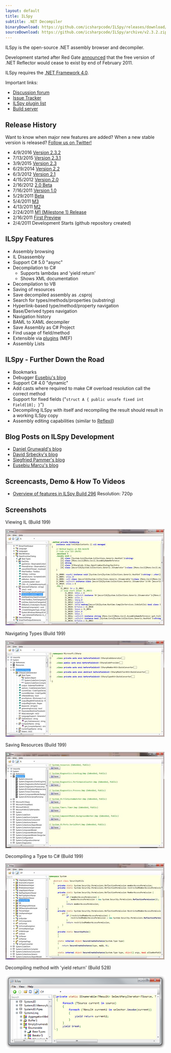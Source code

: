 ```yaml
---
layout: default
title: ILSpy
subtitle: .NET Decompiler
binaryDownload: https://github.com/icsharpcode/ILSpy/releases/download/v2.3.2/ILSpy_Master_2.3.2_Binaries.zip
sourceDownload: https://github.com/icsharpcode/ILSpy/archive/v2.3.2.zip
---
```


ILSpy is the open-source .NET assembly browser and decompiler.

Development started after Red Gate [announced](http://www.red-gate.com/products/dotnet-development/reflector/announcement) that the free version of .NET Reflector would cease to exist by end of February 2011.

ILSpy requires the [.NET Framework 4.0](http://www.microsoft.com/downloads/en/details.aspx?FamilyID=5765d7a8-7722-4888-a970-ac39b33fd8ab&amp;displaylang=en).

Important links:

* [Discussion forum](http://community.sharpdevelop.net/forums/69.aspx)
* [Issue Tracker](https://github.com/icsharpcode/ILSpy/issues)
* [ILSpy plugin list](https://github.com/icsharpcode/ILSpy/wiki/Plugins)
* [Build server](http://build.sharpdevelop.net/BuildArtefacts/#ILSpyMaster)


## Release History

Want to know when major new features are added? When a new stable version is released?
[Follow us on Twitter!](http://twitter.com/ilspy)

* 4/9/2016 [Version 2.3.2](https://github.com/icsharpcode/ILSpy/releases/tag/v2.3.2)
* 7/13/2015 [Version 2.3.1](https://github.com/icsharpcode/ILSpy/releases/tag/2.3.1)
* 3/9/2015 [Version 2.3](https://github.com/icsharpcode/ILSpy/releases/tag/2.3)
* 6/29/2014 [Version 2.2](http://community.sharpdevelop.net/blogs/danielgrunwald/archive/2014/06/29/ilspy-2-2-release.aspx)
* 6/3/2012 [Version 2.1](http://community.sharpdevelop.net/blogs/christophwille/archive/2012/06/03/ilspy-2-1-async-await-decompilation-support.aspx)
* 4/15/2012 [Version 2.0](http://community.sharpdevelop.net/blogs/christophwille/archive/2012/04/15/ilspy-2-0-final.aspx)
* 2/16/2012 [2.0 Beta](http://community.sharpdevelop.net/blogs/danielgrunwald/archive/2012/02/16/ilspy-2-0-beta-1.aspx)
* 7/16/2011 [Version 1.0](http://community.sharpdevelop.net/blogs/christophwille/archive/2011/07/16/ilspy-1-0-has-landed.aspx)
* 5/29/2011 [Beta](http://community.sharpdevelop.net/blogs/christophwille/archive/2011/05/29/ilspy-1-0-beta.aspx)
* 5/4/2011 [M3](http://community.sharpdevelop.net/blogs/christophwille/archive/2011/05/04/ilspy-1-0-m3-object-initializer-search-ui-xml-documentation.aspx)
* 4/13/2011 [M2](http://community.sharpdevelop.net/blogs/christophwille/archive/2011/04/13/ilspy-1-0-milestone-2-quot-m2-quot.aspx)
* 2/24/2011 [M1 (Milestone 1) Release](http://community.sharpdevelop.net/blogs/christophwille/archive/2011/02/24/ilspy-1-0-m1-milestone-1.aspx)
* 2/16/2011 [First Preview](http://community.sharpdevelop.net/blogs/christophwille/archive/2011/02/16/new-from-sharpdevelop-ilspy.aspx)
* 2/4/2011 Development Starts (github repository created)


## ILSpy Features

* Assembly browsing
* IL Disassembly
* Support C# 5.0 "async"
* Decompilation to C#
    * Supports lambdas and 'yield return'
    * Shows XML documentation
* Decompilation to VB
* Saving of resources
* Save decompiled assembly as .csproj
* Search for types/methods/properties (substring)
* Hyperlink-based type/method/property navigation
* Base/Derived types navigation
* Navigation history
* BAML to XAML decompiler
* Save Assembly as C# Project
* Find usage of field/method
* Extensible via [plugins](https://github.com/icsharpcode/ILSpy/wiki/Plugins) (MEF)
* Assembly Lists  


## ILSpy - Further Down the Road

 * Bookmarks
 * Debugger [Eusebiu's blog](http://community.sharpdevelop.net/blogs/marcueusebiu/default.aspx)
 * Support C# 4.0 "dynamic"
 * Add casts where required to make C# overload resolution call the correct method
 * Support for fixed fields ("`struct A { public unsafe fixed int Field[10]; }`")
 * Decompiling ILSpy with itself and recompiling the result should result in a working ILSpy copy
 * Assembly editing capabilities (similar to [Reflexil](http://reflexil.net/))  


## Blog Posts on ILSpy Development

* [Daniel Grunwald's blog](http://community.sharpdevelop.net/blogs/danielgrunwald/archive/tags/ILSpy/default.aspx)
* [David Srbecky's blog](http://community.sharpdevelop.net/blogs/dsrbecky/archive/tags/ILSpy/default.aspx)
* [Siegfried Pammer's blog](http://community.sharpdevelop.net/blogs/siegfried_pammer/archive/tags/ILSpy/default.aspx)
* [Eusebiu Marcu's blog](http://community.sharpdevelop.net/blogs/marcueusebiu/archive/tags/ILSpy/default.aspx)  


## Screencasts, Demo & How To Videos

* [Overview of features in ILSpy Build 296](http://www.youtube.com/watch?v=CDi5yT1ekuU) Resolution: 720p  


## Screenshots

Viewing IL (Build 199)

[![Image](images/screenshots/build199_viewingil_small.jpg)](images/screenshots/build199_viewingil.png)

  
Navigating Types (Build 199)

[![Image](images/screenshots/build199_navigatingtypes_small.jpg)](images/screenshots/build199_navigatingtypes.png)

  
Saving Resources (Build 199)

[![Image](images/screenshots/build199_savingresources_small.jpg)](images/screenshots/build199_savingresources.png)

  
Decompiling a Type to C# (Build 199)

[![Image](images/screenshots/build199_decompilingtocsharp_small.jpg)](images/screenshots/build199_decompilingtocsharp.png)

  
Decompiling method with 'yield return' (Build 528)

[![Image](images/screenshots/build258_yieldreturn.png)](images/screenshots/build258_yieldreturn.png)

